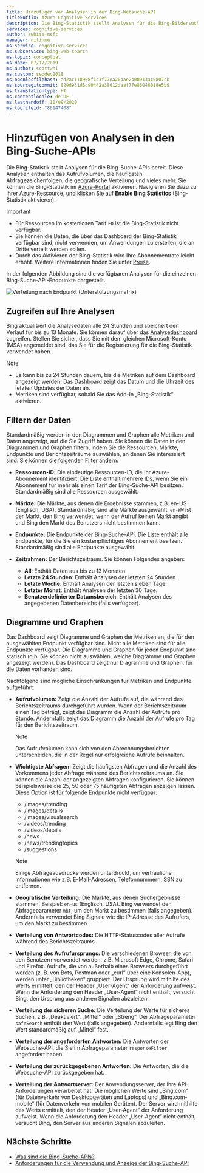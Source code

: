 ```yaml
---
title: Hinzufügen von Analysen in der Bing-Websuche-API
titleSuffix: Azure Cognitive Services
description: Die Bing-Statistik stellt Analysen für die Bing-Bildersuche-API bereit. Die Analysen enthalten das Aufrufvolumen, die häufigsten Abfragezeichenfolgen, die geografische Verteilung und vieles mehr.
services: cognitive-services
author: swhite-msft
manager: nitinme
ms.service: cognitive-services
ms.subservice: bing-web-search
ms.topic: conceptual
ms.date: 07/17/2019
ms.author: scottwhi
ms.custom: seodec2018
ms.openlocfilehash: ad2ac118908f1c1f77ea204ae2400913ac0807cb
ms.sourcegitcommit: 829d951d5c90442a38012daaf77e86046018e5b9
ms.translationtype: HT
ms.contentlocale: de-DE
ms.lasthandoff: 10/09/2020
ms.locfileid: "86147408"
---
```

# <a name="add-analytics-to-the-bing-search-apis"></a>Hinzufügen von Analysen in den Bing-Suche-APIs

Die Bing-Statistik stellt Analysen für die Bing-Suche-APIs bereit. Diese Analysen enthalten das Aufrufvolumen, die häufigsten Abfragezeichenfolgen, die geografische Verteilung und vieles mehr. Sie können die Bing-Statistik im [Azure-Portal](https://ms.portal.azure.com) aktivieren. Navigieren Sie dazu zu Ihrer Azure-Ressource, und klicken Sie auf **Enable Bing Statistics** (Bing-Statistik aktivieren).

> [!IMPORTANT]
> * Für Ressourcen im kostenlosen Tarif `F0` ist die Bing-Statistik nicht verfügbar.
> * Sie können die Daten, die über das Dashboard der Bing-Statistik verfügbar sind, nicht verwenden, um Anwendungen zu erstellen, die an Dritte verteilt werden sollen.
> * Durch das Aktivieren der Bing-Statistik wird Ihre Abonnementrate leicht erhöht. Weitere Informationen finden Sie unter [Preise](https://aka.ms/bingstatisticspricing).


In der folgenden Abbildung sind die verfügbaren Analysen für die einzelnen Bing-Suche-API-Endpunkte dargestellt.

![Verteilung nach Endpunkt (Unterstützungsmatrix)](./media/bing-statistics/bing-statistics-matrix.png)

## <a name="access-your-analytics"></a>Zugreifen auf Ihre Analysen

Bing aktualisiert die Analysedaten alle 24 Stunden und speichert den Verlauf für bis zu 13 Monate. Sie können darauf über das [Analysedashboard](https://bingapistatistics.com) zugreifen. Stellen Sie sicher, dass Sie mit dem gleichen Microsoft-Konto (MSA) angemeldet sind, das Sie für die Registrierung für die Bing-Statistik verwendet haben.

> [!NOTE]  
> * Es kann bis zu 24 Stunden dauern, bis die Metriken auf dem Dashboard angezeigt werden. Das Dashboard zeigt das Datum und die Uhrzeit des letzten Updates der Daten an.  
> * Metriken sind verfügbar, sobald Sie das Add-In „Bing-Statistik“ aktivieren.

## <a name="filter-the-data"></a>Filtern der Daten

Standardmäßig werden in den Diagrammen und Graphen alle Metriken und Daten angezeigt, auf die Sie Zugriff haben. Sie können die Daten in den Diagrammen und Graphen filtern, indem Sie die Ressourcen, Märkte, Endpunkte und Berichtszeiträume auswählen, an denen Sie interessiert sind. Sie können die folgenden Filter ändern:

- **Ressourcen-ID:** Die eindeutige Ressourcen-ID, die Ihr Azure-Abonnement identifiziert. Die Liste enthält mehrere IDs, wenn Sie ein Abonnement für mehr als einen Tarif der Bing-Suche-API besitzen. Standardmäßig sind alle Ressourcen ausgewählt.  
  
- **Märkte:** Die Märkte, aus denen die Ergebnisse stammen, z.B. en-US (Englisch, USA). Standardmäßig sind alle Märkte ausgewählt. `en-WW` ist der Markt, den Bing verwendet, wenn der Aufruf keinen Markt angibt und Bing den Markt des Benutzers nicht bestimmen kann.  
  
- **Endpunkte:** Die Endpunkte der Bing-Suche-API. Die Liste enthält alle Endpunkte, für die Sie ein kostenpflichtiges Abonnement besitzen. Standardmäßig sind alle Endpunkte ausgewählt.  

- **Zeitrahmen:** Der Berichtszeitraum. Sie können Folgendes angeben:
  - **All**: Enthält Daten aus bis zu 13 Monaten.  
  - **Letzte 24 Stunden**: Enthält Analysen der letzten 24 Stunden.  
  - **Letzte Woche**: Enthält Analysen der letzten sieben Tage.  
  - **Letzter Monat**: Enthält Analysen der letzten 30 Tage.  
  - **Benutzerdefinierter Datumsbereich**: Enthält Analysen des angegebenen Datenbereichs (falls verfügbar).  

## <a name="charts-and-graphs"></a>Diagramme und Graphen

Das Dashboard zeigt Diagramme und Graphen der Metriken an, die für den ausgewählten Endpunkt verfügbar sind. Nicht alle Metriken sind für alle Endpunkte verfügbar. Die Diagramme und Graphen für jeden Endpunkt sind statisch (d.h. Sie können nicht auswählen, welche Diagramme und Graphen angezeigt werden). Das Dashboard zeigt nur Diagramme und Graphen, für die Daten vorhanden sind.

<!--
For example, if you don't include the User-Agent header in your calls, the dashboard will not include device-related graphs.
-->

Nachfolgend sind mögliche Einschränkungen für Metriken und Endpunkte aufgeführt:

- **Aufrufvolumen:** Zeigt die Anzahl der Aufrufe auf, die während des Berichtszeitraums durchgeführt wurden. Wenn der Berichtszeitraum einen Tag beträgt, zeigt das Diagramm die Anzahl der Aufrufe pro Stunde. Andernfalls zeigt das Diagramm die Anzahl der Aufrufe pro Tag für den Berichtszeitraum.  
  
  > [!NOTE]
  > Das Aufrufvolumen kann sich von den Abrechnungsberichten unterscheiden, die in der Regel nur erfolgreiche Aufrufe beinhalten.

- **Wichtigste Abfragen:** Zeigt die häufigsten Abfragen und die Anzahl des Vorkommens jeder Abfrage während des Berichtszeitraums an. Sie können die Anzahl der angezeigten Abfragen konfigurieren. Sie können beispielsweise die 25, 50 oder 75 häufigsten Abfragen anzeigen lassen. Diese Option ist für folgende Endpunkte nicht verfügbar:  

  - /images/trending
  - /images/details
  - /images/visualsearch
  - /videos/trending
  - /videos/details
  - /news
  - /news/trendingtopics
  - /suggestions  
  
  > [!NOTE]  
  > Einige Abfrageausdrücke werden unterdrückt, um vertrauliche Informationen wie z.B. E-Mail-Adressen, Telefonnummern, SSN zu entfernen.

- **Geografische Verteilung:** Die Märkte, aus denen Suchergebnisse stammen. Beispiel: `en-us` (Englisch, USA). Bing verwendet den Abfrageparameter `mkt`, um den Markt zu bestimmen (falls angegeben). Andernfalls verwendet Bing Signale wie die IP-Adresse des Aufrufers, um den Markt zu bestimmen.

- **Verteilung von Antwortcodes:** Die HTTP-Statuscodes aller Aufrufe während des Berichtszeitraums.

- **Verteilung des Aufrufursprungs:** Die verschiedenen Browser, die von den Benutzern verwendet werden, z.B. Microsoft Edge, Chrome, Safari und Firefox. Aufrufe, die von außerhalb eines Browsers durchgeführt werden (z. B. von Bots, Postman oder „curl“ über eine Konsolen-App), werden unter „Bibliotheken“ gruppiert. Der Ursprung wird mithilfe des Werts ermittelt, den der Header „User-Agent“ der Anforderung aufweist. Wenn die Anforderung den Header „User-Agent“ nicht enthält, versucht Bing, den Ursprung aus anderen Signalen abzuleiten.  

- **Verteilung der sicheren Suche:** Die Verteilung der Werte für sicheres Suchen, z.B. „Deaktiviert“, „Mittel“ oder „Streng“. Der Abfrageparameter `safeSearch` enthält den Wert (falls angegeben). Andernfalls legt Bing den Wert standardmäßig auf „Mittel“ fest.  

- **Verteilung der angeforderten Antworten:** Die Antworten der Websuche-API, die Sie im Abfrageparameter `responseFilter` angefordert haben.  

- **Verteilung der zurückgegebenen Antworten:** Die Antworten, die die Websuche-API zurückgegeben hat.

- **Verteilung der Antwortserver:** Der Anwendungsserver, der Ihre API-Anforderungen verarbeitet hat. Die möglichen Werte sind „Bing.com“ (für Datenverkehr von Desktopgeräten und Laptops) und „Bing.com-mobile“ (für Datenverkehr von mobilen Geräten). Der Server wird mithilfe des Werts ermittelt, den der Header „User-Agent“ der Anforderung aufweist. Wenn die Anforderung den Header „User-Agent“ nicht enthält, versucht Bing, den Server aus anderen Signalen abzuleiten.

## <a name="next-steps"></a>Nächste Schritte

* [Was sind die Bing-Suche-APIs?](bing-api-comparison.md)
* [Anforderungen für die Verwendung und Anzeige der Bing-Suche-API](use-display-requirements.md)
